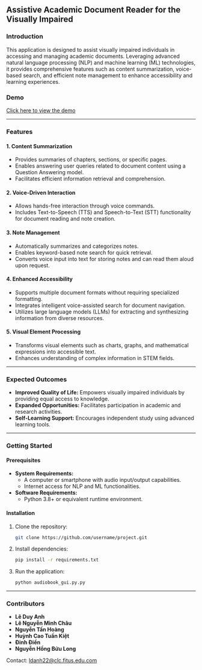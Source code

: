 ## Assistive Academic Document Reader for the Visually Impaired

### Introduction

This application is designed to assist visually impaired individuals in accessing and managing academic documents. Leveraging advanced natural language processing (NLP) and machine learning (ML) technologies, it provides comprehensive features such as content summarization, voice-based search, and efficient note management to enhance accessibility and learning experiences.

### Demo

[Click here to view the demo](https://drive.google.com/file/d/15wezJZsPkbLEBwJ3EeeRmTDrZ6B5DbCa/view?fbclid=IwZXh0bgNhZW0CMTAAAR3MoZjhpY_TkvvLcwOclsu9PGThO_kUBirRHFjPdYAStNL5Mx50o8fvDI8_aem_7Bq2crxMY6r5D2FK1CUTww)

---

### Features

#### 1. **Content Summarization**
   - Provides summaries of chapters, sections, or specific pages.
   - Enables answering user queries related to document content using a Question Answering model.
   - Facilitates efficient information retrieval and comprehension.

#### 2. **Voice-Driven Interaction**
   - Allows hands-free interaction through voice commands.
   - Includes Text-to-Speech (TTS) and Speech-to-Text (STT) functionality for document reading and note creation.

#### 3. **Note Management**
   - Automatically summarizes and categorizes notes.
   - Enables keyword-based note search for quick retrieval.
   - Converts voice input into text for storing notes and can read them aloud upon request.

#### 4. **Enhanced Accessibility**
   - Supports multiple document formats without requiring specialized formatting.
   - Integrates intelligent voice-assisted search for document navigation.
   - Utilizes large language models (LLMs) for extracting and synthesizing information from diverse resources.

#### 5. **Visual Element Processing**
   - Transforms visual elements such as charts, graphs, and mathematical expressions into accessible text.
   - Enhances understanding of complex information in STEM fields.

---

### Expected Outcomes

- **Improved Quality of Life:** Empowers visually impaired individuals by providing equal access to knowledge.
- **Expanded Opportunities:** Facilitates participation in academic and research activities.
- **Self-Learning Support:** Encourages independent study using advanced learning tools.

---

### Getting Started

#### Prerequisites
- **System Requirements:** 
  - A computer or smartphone with audio input/output capabilities.
  - Internet access for NLP and ML functionalities.
- **Software Requirements:**
  - Python 3.8+ or equivalent runtime environment.

#### Installation
1. Clone the repository:
   ```bash
   git clone https://github.com/username/project.git
   ```
2. Install dependencies:
   ```bash
   pip install -r requirements.txt
   ```

3. Run the application:
   ```bash
   python audiobook_gui.py.py
   ```

---

### Contributors

- **Lê Duy Anh**
- **Lê Nguyễn Minh Châu**
- **Nguyễn Tấn Hoàng**
- **Huỳnh Cao Tuấn Kiệt**
- **Đinh Điền**
- **Nguyễn Hồng Bửu Long**

Contact: [ldanh22@clc.fitus.edu.com](mailto:ldanh22@clc.fitus.edu.com)
